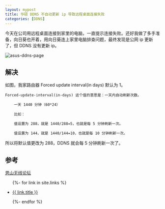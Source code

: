 ```yaml
---
layout: mypost
title: 华硕 DDNS 不自动更新 ip 导致远程桌面连接失败
categories: [DDNS]
---
```


今天在公司用远程桌面连接到家里的电脑，一直提示连接失败。还好我做了多手准备，向日葵也开着，用向日葵连上家里电脑排查问题，最终发现是公网 ip 更新了，但 DDNS 没有更新 ip。

![asus-ddns-page](asus-ddns-page.png)

## 解决

如图，我家路由器 Forced update interval(in days) 默认为 1。

```
Forced-update-interval(in-days) 这个值的意思是：一天内自动刷新次数。

    一天 1440 分钟（60*24）

    比如：

    值设置为 288，就是 1440/288=5，也就是每 5 分钟刷新一次。

    值设置为 144，就是 1440/144=10，也就是每 10 分钟刷新一次。
```

所以将默认值更改为 288，DDNS 就会每 5 分钟刷新一次了。

## 参考

[恩山无线论坛](https://www.right.com.cn/forum/thread-997617-1-1.html)

<ul>
  {%- for link in site.links %}
  <li>
    <p><a href="{{ link.url }}" title="{{ link.desc }}" target="_blank" >{{ link.title }}</a></p>
  </li>
  {%- endfor %}
</ul>
